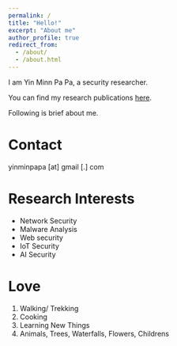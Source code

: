 ```yaml
---
permalink: /
title: "Hello!"
excerpt: "About me"
author_profile: true
redirect_from: 
  - /about/
  - /about.html
---
```


I am Yin Minn Pa Pa, a security researcher.

You can find my research publications [here](https://ymppjp.github.io/publications).

Following is brief about me.

Contact
======

yinminpapa [at] gmail [.] com

Research Interests
======

* Network Security 
* Malware Analysis
* Web security
* IoT Security 
* AI Security


Love
======

1. Walking/ Trekking
2. Cooking
3. Learning New Things
4. Animals, Trees, Waterfalls, Flowers, Childrens


